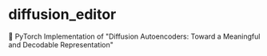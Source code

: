 # diffusion_editor
🚀 PyTorch Implementation of "Diffusion Autoencoders: Toward a Meaningful and Decodable Representation"
